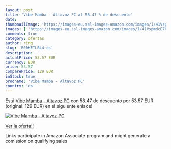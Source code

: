 ```yaml
---
layout: post
title: 'Vibe Mamba - Altavoz PC al 58.47 % de descuento'
date: 
thumbnailImage: 'https://images-eu.ssl-images-amazon.com/images/I/41VspmdcE7L._SL200_.jpg'
images: [ 'https://images-eu.ssl-images-amazon.com/images/I/41VspmdcE7L._SL200_.jpg' ]
comments: true
category: ofertas
author: ring
slug: 'B00KETLBL4-es'
description:
actualPrice: 53.57 EUR
currency: EUR
price: 53.57
comparePrice: 129 EUR
inStock: true
prodname: 'Vibe Mamba - Altavoz PC'
country: 'es'
---
```


Está [Vibe Mamba - Altavoz PC](https://www.amazon.es/dp/B00KETLBL4/?tag=tolees-21) con 58.47 de descuento por 53.57 EUR (original: 129 EUR) en el siguiente enlace!

[![Vibe Mamba - Altavoz PC](https://images-eu.ssl-images-amazon.com/images/I/41VspmdcE7L._SL200_.jpg)](https://www.amazon.es/dp/B00KETLBL4/?tag=tolees-21)

[Ver la oferta!!](https://www.amazon.es/dp/B00KETLBL4/?tag=tolees-21)

Links participate in Amazon Associate program and might generate a comission on qualifying sales


